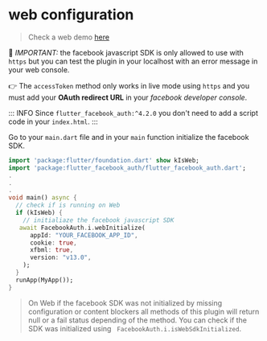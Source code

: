 # web configuration

> Check a web demo [here](https://flutter-facebook-auth.web.app/)

🚫 _IMPORTANT:_ the facebook javascript SDK is only allowed to use with `https` but you can test the plugin in your localhost with an error message in your web console.

👉 The `accessToken` method only works in live mode using `https` and you must add your **OAuth redirect URL** in your _facebook developer console_.

::: INFO
Since `flutter_facebook_auth:^4.2.0` you don't need to add a script code in your `index.html`.
:::


Go to your `main.dart` file and in your `main` function initialize the facebook SDK.
```dart 
import 'package:flutter/foundation.dart' show kIsWeb; 
import 'package:flutter_facebook_auth/flutter_facebook_auth.dart'; 
.
.
.
void main() async {
  // check if is running on Web
  if (kIsWeb) {
    // initialiaze the facebook javascript SDK
   await FacebookAuth.i.webInitialize(
      appId: "YOUR_FACEBOOK_APP_ID",
      cookie: true,
      xfbml: true,
      version: "v13.0",
    );
  }
  runApp(MyApp());
}
```


> On Web if the facebook SDK was not initialized by missing configuration or  content blockers all methods of this plugin will return null or a fail status depending of the method. You can check if the SDK was initialized using ` FacebookAuth.i.isWebSdkInitialized`.